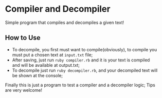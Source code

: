# Compiler and Decompiler

Simple program that compiles and decompiles a given text!
## How to Use
- To decompile, you first must want to compile(obviously), to compile you must put a chosen text at ``input.txt`` file;
- After saving, just run ``ruby compiler.rb`` and it is your text is compiled and will be available at output.txt;
- To decompile just run ``ruby decompiler.rb``, and your decompiled text will be shown at the console;

Finally this is just a program to test a compiler and a decompiler logic; 
Tips are very welcome!

